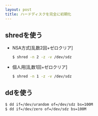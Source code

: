 ```yaml
---
layout: post
title: ハードディスクを完全に初期化
---
```


## shredを使う
- NSA方式[乱数2回+ゼロクリア]

  ```Bash
  $ shred -n 2 -z -v /dev/sdz
  ```

- 個人用[乱数1回+ゼロクリア]

  ```Bash
  $ shred -n 1 -z -v /dev/sdz
  ```

## ddを使う

  ```Bash
  $ dd if=/dev/urandom of=/dev/sdz bs=100M
  $ dd if=/dev/zero of=/dev/sdz bs=100M
  ```
